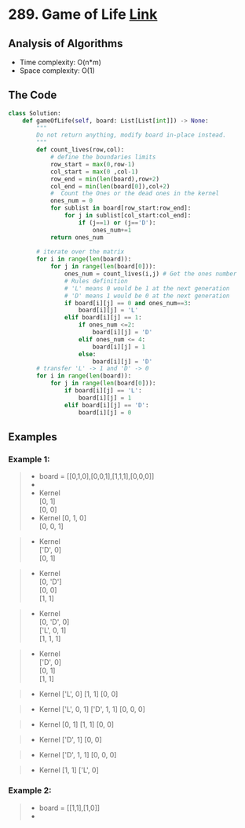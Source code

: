 # 289. Game of Life [Link](https://leetcode.com/problems/game-of-life/)
## Analysis of Algorithms
 - Time complexity: O(n*m)
 - Space complexity: O(1)


## The Code

```Python 
class Solution:
    def gameOfLife(self, board: List[List[int]]) -> None:
        """
        Do not return anything, modify board in-place instead.
        """
        def count_lives(row,col):
            # define the boundaries limits
            row_start = max(0,row-1)
            col_start = max(0 ,col-1)
            row_end = min(len(board),row+2)
            col_end = min(len(board[0]),col+2)
            #  Count the Ones or the dead ones in the kernel
            ones_num = 0
            for sublist in board[row_start:row_end]:
                for j in sublist[col_start:col_end]:
                    if (j==1) or (j=='D'):
                        ones_num+=1
            return ones_num
            
        # iterate over the matrix
        for i in range(len(board)):
            for j in range(len(board[0])):
                ones_num = count_lives(i,j) # Get the ones number
                # Rules definition
                # 'L' means 0 would be 1 at the next generation
                # 'D' means 1 would be 0 at the next generation
                if board[i][j] == 0 and ones_num==3: 
                    board[i][j] = 'L'
                elif board[i][j] == 1:
                    if ones_num <=2:
                        board[i][j] = 'D'
                    elif ones_num <= 4:
                        board[i][j] = 1
                    else:
                        board[i][j] = 'D'
        # transfer 'L' -> 1 and 'D' -> 0   
        for i in range(len(board)):
            for j in range(len(board[0])):
                if board[i][j] == 'L':
                    board[i][j] = 1
                elif board[i][j] == 'D':
                    board[i][j] = 0
```

## Examples
### Example 1:
> - board = [[0,1,0],[0,0,1],[1,1,1],[0,0,0]]
> - 
> - Kernel <br />
[0, 1] <br />
[0, 0]
> - Kernel
[0, 1, 0]<br />
[0, 0, 1]<br />

> - Kernel<br />
['D', 0]<br />
[0, 1]<br />

> - Kernel<br />
[0, 'D']<br />
[0, 0]<br />
[1, 1]<br />

> - Kernel<br />
[0, 'D', 0]<br />
['L', 0, 1]<br />
[1, 1, 1]<br />

> - Kernel<br />
['D', 0]<br />
[0, 1]<br />
[1, 1]<br />

> - Kernel
['L', 0]
[1, 1]
[0, 0]

> - Kernel
['L', 0, 1]
['D', 1, 1]
[0, 0, 0]

> - Kernel
[0, 1]
[1, 1]
[0, 0]

> - Kernel
['D', 1]
[0, 0]

> - Kernel
['D', 1, 1]
[0, 0, 0]

> - Kernel
[1, 1]
['L', 0]

### Example 2:
> - board = [[1,1],[1,0]]
> - 



